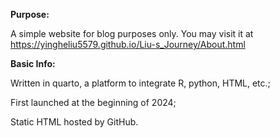 **Purpose:**

A simple website for blog purposes only. You may visit it at https://yingheliu5579.github.io/Liu-s_Journey/About.html

**Basic Info:**

Written in quarto, a platform to integrate R, python, HTML, etc.;

First launched at the beginning of 2024;

Static HTML hosted by GitHub.